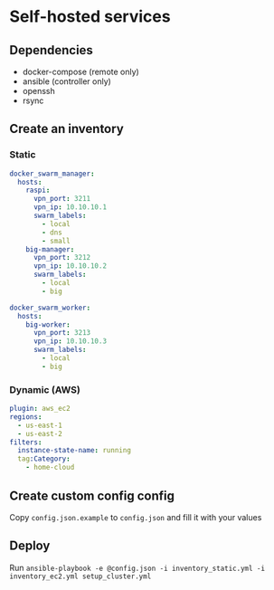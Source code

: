 # Self-hosted services

## Dependencies

-   docker-compose (remote only)
-   ansible (controller only)
-   openssh
-   rsync

## Create an inventory

### Static

```yml
docker_swarm_manager:
  hosts:
    raspi:
      vpn_port: 3211
      vpn_ip: 10.10.10.1
      swarm_labels:
        - local
        - dns
        - small
    big-manager:
      vpn_port: 3212
      vpn_ip: 10.10.10.2
      swarm_labels:
        - local
        - big

docker_swarm_worker:
  hosts:
    big-worker:
      vpn_port: 3213
      vpn_ip: 10.10.10.3
      swarm_labels:
        - local
        - big
```

### Dynamic (AWS)

```yml
plugin: aws_ec2
regions:
  - us-east-1
  - us-east-2
filters:
  instance-state-name: running
  tag:Category:
    - home-cloud
```

## Create custom config config

Copy `config.json.example` to `config.json` and fill it with your values

## Deploy

Run `ansible-playbook -e @config.json -i inventory_static.yml -i inventory_ec2.yml setup_cluster.yml`
